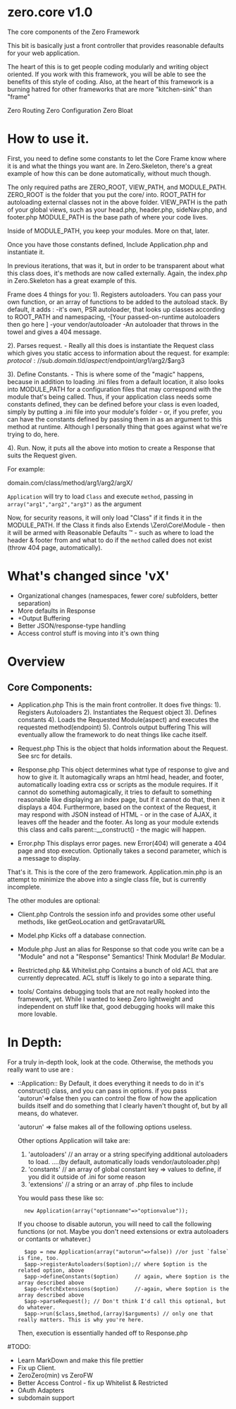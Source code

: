 # zero.core v1.0 
The core components of the Zero Framework

This bit is basically just a front controller that provides reasonable defaults for your web application. 

The heart of this is to get people coding modularly and writing object oriented. 
If you work with this framework, you will be able to see the benefits of this style of coding. 
Also, at the heart of this framework is a burning hatred for other frameworks that are more "kitchen-sink" than "frame"

Zero Routing 
Zero Configuration 
Zero Bloat

# How to use it. 


First, you need to define some constants to let the Core Frame know where it is and what the things you want are. 
In Zero.Skeleton, there's a great example of how this can be done automatically, without much though. 

The only required paths are ZERO_ROOT, VIEW_PATH, and MODULE_PATH. 
ZERO_ROOT is the folder that you put the core/ into.
ROOT_PATH for autoloading external classes not in the above folder. 
VIEW_PATH is the path of your global views, such as your head.php, header.php, sideNav.php, and footer.php
MODULE_PATH is the base path of where your code lives. 

Inside of MODULE_PATH, you keep your modules. More on that, later. 

Once you have those constants defined, 
Include Application.php and instantiate it. 

In previous iterations, that was it, but in order to be transparent about what this class does, it's methods are now called externally. 
Again, the index.php in Zero.Skeleton has a great example of this. 

Frame does 4 things for you: 
1). Registers autoloaders. You can pass your own function, or an array of functions to be added to the autoload stack. 
By default, it adds :
    -it's own, PSR autoloader, that looks up classes according to ROOT_PATH and namespacing, 
    -[Your passed-on-runtime autoloaders then go here ]
    -your vendor/autoloader
    -An autoloader that throws in the towel and gives a 404 message. 

2). Parses request. 
    - Really all this does is instantiate the Request class which gives you static access to information about the request. 
    for example: 
    $protocol://$sub.$domain.$tld/$aspect/$endpoint/$arg1/$arg2/$arg3

3). Define Constants. 
    - This is where some of the "magic" happens, because in addition to loading .ini files from a default location, it also looks into MODULE_PATH for a configuration files that may correspond with the module that's being called. Thus, if your application class needs some constants defined, they can be defined before your class is even loaded, simply by putting a .ini file into your module's folder
    - or, if you prefer, you can have the constants defined by passing them in as an argument to this method at runtime. Although I personally thing that goes against what we're trying to do, here. 

4). Run. 
    Now, it puts all the above into motion to create a Response that suits the Request given. 

For example: 

domain.com/class/method/arg1/arg2/argX/

`Application` will try to load `Class` and execute `method`, passing in `array("arg1","arg2","arg3")` as the argument 

Now, for security reasons, it will only load "Class" if it finds it in the MODULE_PATH. 
If the Class it finds also Extends \Zero\Core\Module - then it will be armed with Reasonable Defaults ™ - such as where to load the header & footer from
and what to do if the `method` called does not exist (throw 404 page, automatically). 



# What's changed since 'vX' 
- Organizational changes (namespaces, fewer core/ subfolders, better separation)
- More defaults in Response 
- +Output Buffering 
- Better JSON/response-type handling 
- Access control stuff is moving into it's own thing 

# Overview

## Core Components: 

- Application.php 
    This is the main front controller. It does five things: 
    1). Registers Autoloaders 
    2). Instantiates the Request object 
    3). Defines constants 
    4). Loads the Requested Module(aspect) and executes the requested method(endpoint) 
    5). Controls output buffering This will eventually allow the framework to do neat things like cache itself. 

- Request.php 
    This is the object that holds information about the Request. See src for details. 

- Response.php 
    This object determines what type of response to give and how to give it. 
    It automagically wraps an html head, header, and footer, automatically loading extra css or scripts as the module requires.
    If it cannot do something automagically, it tries to default to something reasonable like displaying an index page, 
    but if it cannot do that, then it displays a 404. 
    Furthermore, based on the context of the Request, it may respond with JSON instead of HTML - or in the case of AJAX, 
    it leaves off the header and the footer. 
    As long as your module extends this class and calls parent::__construct() - the magic will happen.

- Error.php 
    This displays error pages. new Error(404) will generate a 404 page and stop execution. 
    Optionally takes a second parameter, which is a message to display. 

That's it. This is the core of the zero framework. Application.min.php is an attempt to minimize the above into a single class file, but is currently incomplete. 

The other modules are optional: 

- Client.php 
    Controls the session info and provides some other useful methods, like getGeoLocation and getGravatarURL

- Model.php
    Kicks off a database connection. 

- Module.php 
    Just an alias for Response so that code you write can be a "Module" and not a "Response" Semantics! Think Modular! *Be* Modular.

- Restricted.php && Whitelist.php
    Contains a bunch of old ACL that are currently deprecated. ACL stuff is likely to go into a separate thing. 

- tools/ 
    Contains debugging tools that are not really hooked into the framework, yet. While I wanted to keep Zero lightweight and independent on stuff like that, good debugging hooks will make this more lovable.

# In Depth: 

For a truly in-depth look, look at the code. Otherwise, the methods you really want to use are : 

- ::Application::
    By Default, it does everything it needs to do in it's construct() class, and you can pass in options. 
    if you pass 'autorun'=>false then you can control the flow of how the application builds itself and do something
    that I clearly haven't thought of, but by all means, do whatever. 

    'autorun' => false makes all of the following options useless. 

    Other options Application will take are: 
    1. 'autoloaders' // an array or a string specifying additional autoloaders to load. 
    ....(by default, automatically loads vendor/autoloader.php)
    2. 'constants'   // an array of global constant key => values to define, if you did it outside of .ini for some reason
    3. 'extensions'  // a string or an array of .php files to include
    
    You would pass these like so: 

        new Application(array("optionname"=>"optionvalue"));

    If you choose to disable autorun, you will need to call the following functions 
    (or not. Maybe you don't need extensions or extra autoloaders or contants or whatever.)

        $app = new Application(array("autorun"=>false)) //or just `false` is fine, too.
        $app->registerAutoloaders($option);// where $option is the related option, above
        $app->defineConstants($option)     // again, where $option is the array described above
        $app->fetchExtensions($option)     //-again, where $option is the array described above
        $app->parseRequest(); // Don't think I'd call this optional, but do whatever. 
        $app->run($class,$method,(array)$arguments) // only one that really matters. This is why you're here. 

    Then, execution is essentially handed off to Response.php


#TODO: 

- Learn MarkDown and make this file prettier
- Fix up Client. 
- ZeroZero(min) vs ZeroFW 
- Better Access Control  - fix up Whitelist & Restricted 
- OAuth Adapters
- subdomain support
